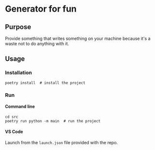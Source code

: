# Generator for fun

## Purpose
Provide something that writes something on your machine because it's a waste not to do anything with it.

## Usage

### Installation

    poetry install  # install the project


### Run

#### Command line
    cd src
    poetry run python -m main  # run the project

#### VS Code
Launch from the `launch.json` file provided with the repo.
